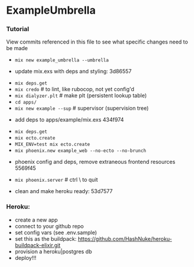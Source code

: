 # ExampleUmbrella

### Tutorial
View commits referenced in this file to see what specific changes need to be made


* `mix new example_umbrella --umbrella`
- update mix.exs with deps and styling: 3d86557
* `mix deps.get`
* `mix credo` # to lint, like rubocop, not yet config'd
* `mix dialyzer.plt` # make plt (persistent lookup table)
* `cd apps/`
* `mix new example --sup` # supervisor (supervision tree)
- add deps to apps/example/mix.exs 434f974
* `mix deps.get`
* `mix ecto.create`
* `MIX_ENV=test mix ecto.create`
* `mix phoenix.new example_web --no-ecto --no-brunch`
- phoenix config and deps, remove extraneous frontend resources 5569f45
* `mix phoenix.server` # ctrl \ to quit
- clean and make heroku ready: 53d7577


### Heroku:
* create a new app
* connect to your github repo
* set config vars (see .env.sample)
* set this as the buildpack: https://github.com/HashNuke/heroku-buildpack-elixir.git
* provision a heroku|postgres db
* deploy!!!
